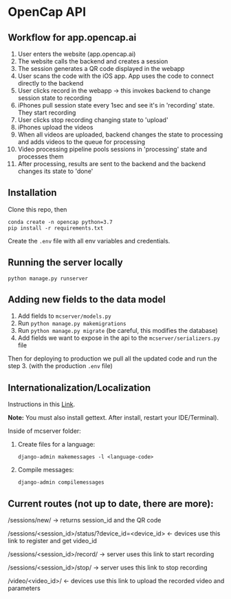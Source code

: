 # OpenCap API 
## Workflow for app.opencap.ai
1. User enters the website (app.opencap.ai)
2. The website calls the backend and creates a session
3. The session generates a QR code displayed in the webapp
4. User scans the code with the iOS app. App uses the code to connect directly to the backend
5. User clicks record in the webapp -> this invokes backend to change session state to recording
6. iPhones pull session state every 1sec and see it's in 'recording' state. They start recording
7. User clicks stop recording changing state to 'upload'
8. iPhones upload the videos
9. When all videos are uploaded, backend changes the state to processing and adds videos to the queue for processing
10. Video processing pipeline pools sessions in 'processing' state and processes them
11. After processing, results are sent to the backend and the backend changes its state to 'done'

## Installation

Clone this repo, then 
```
conda create -n opencap python=3.7 
pip install -r requirements.txt
```
Create the `.env` file with all env variables and credentials.

## Running the server locally 

```
python manage.py runserver
```

## Adding new fields to the data model

1. Add fields to `mcserver/models.py`
2. Run `python manage.py makemigrations`
3. Run `python manage.py migrate` (be careful, this modifies the database)
4. Add fields we want to expose in the api to the `mcserver/serializers.py` file 

Then for deploying to production we pull all the updated code and run the step 3. (with the production `.env` file)

## Internationalization/Localization

Instructions in this [Link](https://docs.djangoproject.com/en/4.2/topics/i18n/translation/).

**Note:** You must also install gettext. After install, restart your IDE/Terminal).

Inside of mcserver folder:

1. Create files for a language:

   `django-admin makemessages -l <language-code>`

2. Compile messages:

   `django-admin compilemessages`


## Current routes (not up to date, there are more):

/sessions/new/ -> returns session_id and the QR code

/sessions/<session_id>/status/?device_id=<device_id> <- devices use this link to register and get video_id

/sessions/<session_id>/record/ -> server uses this link to start recording

/sessions/<session_id>/stop/ -> server uses this link to stop recording
 
/video/<video_id>/ <- devices use this link to upload the recorded video and parameters  
